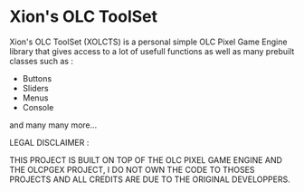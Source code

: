 # Xion's OLC ToolSet

Xion's OLC ToolSet (XOLCTS) is a personal simple OLC Pixel Game Engine library that gives access to a lot of usefull functions as well as many prebuilt classes such as :

- Buttons
- Sliders
- Menus
- Console

and many many more...

LEGAL DISCLAIMER :

THIS PROJECT IS BUILT ON TOP OF THE OLC PIXEL GAME ENGINE AND THE OLCPGEX PROJECT, I DO NOT OWN THE CODE TO THOSES PROJECTS AND ALL CREDITS ARE DUE TO THE ORIGINAL DEVELOPPERS.
